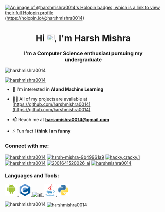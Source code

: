 [![An image of @harshmishra0014's Holopin badges, which is a link to view their full Holopin profile](https://holopin.me/harshmishra0014)](https://holopin.io/@harshmishra0014)(https://holopin.io/@harshmishra0014)<h1 align="center">Hi <img src="https://raw.githubusercontent.com/MartinHeinz/MartinHeinz/master/wave.gif" width="25" height="21" />, I'm Harsh Mishra</h1>
<h3 align="center">I'm a Computer Science enthusiast pursuing my undergraduate</h3>

<p align="left"> <img src="https://komarev.com/ghpvc/?username=harshmishra0014&label=Profile%20views&color=0e75b6&style=flat" alt="harshmishra0014" /> </p>

<p align="left"> <a href="https://twitter.com/harshmishra0014" target="blank"><img src="https://img.shields.io/twitter/follow/harshmishra0014?logo=twitter&style=for-the-badge" alt="harshmishra0014" /></a> </p>

- 🌱 I'm interested in **AI and Machine Learning**

- 👨‍💻 All of my projects are available at [https://github.com/harshmishra0014](https://github.com/harshmishra0014)

- 📫 Reach me at **harshmishra0014@gmail.com**

- ⚡ Fun fact **I think I am funny**

<h3 align="left">Connect with me:</h3>
<p align="left">
<a href="https://twitter.com/harshmishra0014" target="blank"><img align="center" src="https://raw.githubusercontent.com/rahuldkjain/github-profile-readme-generator/master/src/images/icons/Social/twitter.svg" alt="harshmishra0014" height="30" width="40" /></a>
<a href="https://linkedin.com/in/harsh-mishra-9b49961a9" target="blank"><img align="center" src="https://raw.githubusercontent.com/rahuldkjain/github-profile-readme-generator/master/src/images/icons/Social/linked-in-alt.svg" alt="harsh-mishra-9b49961a9" height="30" width="40" /></a>
<a href="https://fb.com/hacky.cracky.1" target="blank"><img align="center" src="https://raw.githubusercontent.com/rahuldkjain/github-profile-readme-generator/master/src/images/icons/Social/facebook.svg" alt="hacky.cracky.1" height="30" width="40" /></a>
<a href="https://instagram.com/harshmishra0014" target="blank"><img align="center" src="https://raw.githubusercontent.com/rahuldkjain/github-profile-readme-generator/master/src/images/icons/Social/instagram.svg" alt="harshmishra0014" height="30" width="40" /></a>
<a href="https://www.hackerrank.com/@2001641520026_ai" target="blank"><img align="center" src="https://raw.githubusercontent.com/rahuldkjain/github-profile-readme-generator/master/src/images/icons/Social/hackerrank.svg" alt="2001641520026_ai" height="30" width="40" /></a>
<a href="https://auth.geeksforgeeks.org/user/harshmishra0014" target="blank"><img align="center" src="https://raw.githubusercontent.com/rahuldkjain/github-profile-readme-generator/master/src/images/icons/Social/geeks-for-geeks.svg" alt="harshmishra0014" height="30" width="40" /></a>
</p>

<h3 align="left">Languages and Tools:</h3>
<p align="left"> <a href="https://developer.android.com" target="_blank" rel="noreferrer"> <img src="https://raw.githubusercontent.com/devicons/devicon/master/icons/android/android-original-wordmark.svg" alt="android" width="40" height="40"/> </a> <a href="https://www.cprogramming.com/" target="_blank" rel="noreferrer"> <img src="https://raw.githubusercontent.com/devicons/devicon/master/icons/c/c-original.svg" alt="c" width="40" height="40"/> </a> <a href="https://git-scm.com/" target="_blank" rel="noreferrer"> <img src="https://www.vectorlogo.zone/logos/git-scm/git-scm-icon.svg" alt="git" width="40" height="40"/> </a> <a href="https://www.java.com" target="_blank" rel="noreferrer"> <img src="https://raw.githubusercontent.com/devicons/devicon/master/icons/java/java-original.svg" alt="java" width="40" height="40"/> </a> <a href="https://www.python.org" target="_blank" rel="noreferrer"> <img src="https://raw.githubusercontent.com/devicons/devicon/master/icons/python/python-original.svg" alt="python" width="40" height="40"/> </a> </p>

<p><img align="left" src="https://github-readme-stats.vercel.app/api/top-langs?username=harshmishra0014&show_icons=true&locale=en&layout=compact" alt="harshmishra0014" /></p>

<p>&nbsp;<img align="center" src="https://github-readme-stats.vercel.app/api?username=harshmishra0014&show_icons=true&locale=en" alt="harshmishra0014" /></p>
